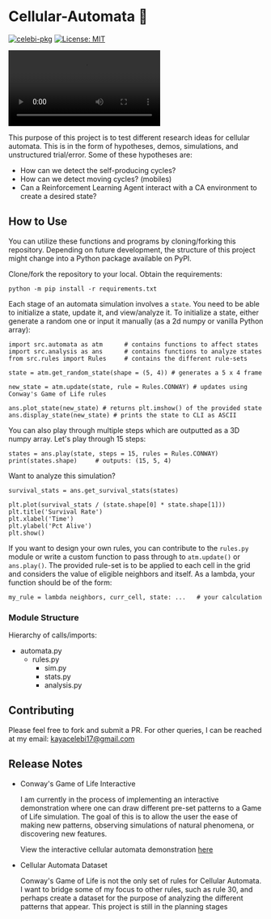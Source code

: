 # Cellular-Automata 🔬
[![celebi-pkg](https://circleci.com/gh/kcelebi/cellular-automata.svg?style=svg)](https://circleci.com/gh/kcelebi/cellular-automata)
[![License: MIT](https://img.shields.io/badge/License-MIT-yellow.svg)](https://opensource.org/licenses/MIT)

![](https://user-images.githubusercontent.com/35543500/111094823-74c67200-8512-11eb-912b-8e90c0995334.mp4)

This purpose of this project is to test different research ideas for cellular automata. This is in the form of hypotheses, demos, simulations, and unstructured trial/error. Some of these hypotheses are:

- How can we detect the self-producing cycles?
- How can we detect moving cycles? (mobiles)
- Can a Reinforcement Learning Agent interact with a CA environment to create a desired state?

## How to Use

You can utilize these functions and programs by cloning/forking this repository. Depending on future development, the structure of this project might change into a Python package available on PyPI. 

Clone/fork the repository to your local. Obtain the requirements:

    python -m pip install -r requirements.txt

Each stage of an automata simulation involves a `state`. You need to be able to initialize a state, update it, and view/analyze it. To initialize a state, either generate a random one or input it manually (as a 2d numpy or vanilla Python array):

    import src.automata as atm      # contains functions to affect states
    import src.analysis as ans      # contains functions to analyze states
    from src.rules import Rules     # contains the different rule-sets
    
    state = atm.get_random_state(shape = (5, 4)) # generates a 5 x 4 frame
    
    new_state = atm.update(state, rule = Rules.CONWAY) # updates using Conway's Game of Life rules

    ans.plot_state(new_state) # returns plt.imshow() of the provided state
    ans.display_state(new_state) # prints the state to CLI as ASCII

You can also play through multiple steps which are outputted as a 3D numpy array. Let's play through 15 steps:

    states = ans.play(state, steps = 15, rules = Rules.CONWAY)
    print(states.shape)     # outputs: (15, 5, 4)

Want to analyze this simulation?

    survival_stats = ans.get_survival_stats(states)

    plt.plot(survival_stats / (state.shape[0] * state.shape[1]))
    plt.title('Survival Rate')
    plt.xlabel('Time')
    plt.ylabel('Pct Alive')
    plt.show()

If you want to design your own rules, you can contribute to the `rules.py` module or write a custom function to pass through to `atm.update()` or `ans.play()`. The provided rule-set is to be applied to each cell in the grid and considers the value of eligible neighbors and itself. As a lambda, your function should be of the form:

    my_rule = lambda neighbors, curr_cell, state: ...   # your calculation

### Module Structure

Hierarchy of calls/imports:

- automata.py
    - rules.py
        - sim.py
        - stats.py
        - analysis.py
    

## Contributing

Please feel free to fork and submit a PR. For other queries, I can be reached at my email: kayacelebi17@gmail.com

## Release Notes

* Conway's Game of Life Interactive

    I am currently in the process of implementing an interactive demonstration where one can draw different pre-set patterns to a Game of Life simulation. The goal of this is to allow the user the ease of making new patterns, observing simulations of natural phenomena, or discovering new features.

    View the interactive cellular automata demonstration [here](https://kcelebi.github.io/cellular-automata/visualize/inter.html)

* Cellular Automata Dataset

    Conway's Game of Life is not the only set of rules for Cellular Automata. I want to bridge some of my focus to other rules, such as rule 30, and perhaps create a dataset for the purpose of analyzing the different patterns that appear. This project is still in the planning stages
